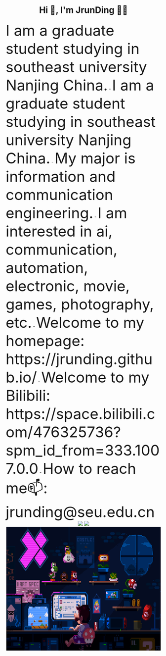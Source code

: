 <h1 align="center">Hi 👋, I'm JrunDing 👨‍💻</h1>
<font size=8>I am a graduate student studying in southeast university Nanjing China.</font>
- <font size=8>I am a graduate student studying in southeast university Nanjing China.</font>
- <font size=8>My major is information and communication engineering.</font>
- <font size=8>I am interested in ai, communication, automation, electronic, movie, games, photography, etc.</font>
- <font size=8>Welcome to my homepage: https://jrunding.github.io/</font>
- <font size=8>Welcome to my Bilibili: https://space.bilibili.com/476325736?spm_id_from=333.1007.0.0</font>
- <font size=8>How to reach me📫: jrunding@seu.edu.cn</font>


<div align="center">
<span>  </span>
<img height="170px" src="https://github-readme-stats.vercel.app/api?username=JrunDing" /><span>  </span><img height="170px" src="https://github-readme-stats.vercel.app/api/top-langs/?username=JrunDing&layout=compact&langs_count=8" />
<span>  </span>
</div>

<div align=center> <img width="500" height="400" src="https://github.com/codeman008/codeman008/blob/main/225813708-98b745f2-7d22-48cf-9150-083f1b00d6c9.gif"/> </div>

